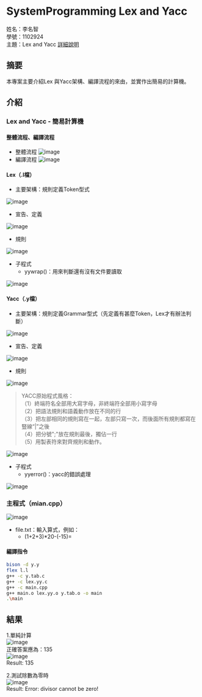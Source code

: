 # SystemProgramming Lex and Yacc
姓名：李名智  
學號：1102924  
主題：Lex and Yacc 
[詳細說明](https://github.com/MingChih123/SystemProgramming_Lex_and_Yacc/blob/main/Lex_and_Yacc%E4%BB%8B%E7%B4%B9.pdf)  
## 摘要
本專案主要介紹Lex 與Yacc架構、編譯流程的來由，並實作出簡易的計算機。
## 介紹
### Lex and Yacc - 簡易計算機
#### 整體流程、編譯流程
- 整體流程
![image](https://github.com/user-attachments/assets/22209a22-5e97-49f7-90b2-957a69b57a4c)  
- 編譯流程
![image](https://github.com/user-attachments/assets/4320e72b-acf1-4add-9a0a-d348ea3e5281)  

#### Lex（.l檔） 
- 主要架構：規則定義Token型式  

![image](https://github.com/user-attachments/assets/da4acc41-f20e-4de0-a027-76584b9c083e)  
- 宣告、定義

![image](https://github.com/user-attachments/assets/76c33cba-57d4-41ee-8dee-699523f7c0f1)  
- 規則

![image](https://github.com/user-attachments/assets/01d40f66-154c-4d2e-858f-645184dac961)  
- 子程式
  - yywrap()：用來判斷還有沒有文件要讀取  

![image](https://github.com/user-attachments/assets/24a16188-0c61-4a88-9d07-ccfbb730bb16)  
#### Yacc（.y檔） 
- 主要架構：規則定義Grammar型式（先定義有甚麼Token，Lex才有辦法判斷）  

![image](https://github.com/user-attachments/assets/da4acc41-f20e-4de0-a027-76584b9c083e)  
- 宣告、定義

![image](https://github.com/user-attachments/assets/0c3ae66e-49d4-4e91-875f-9691c324cbf4)  
- 規則

![image](https://github.com/user-attachments/assets/43fcddeb-8ad1-48a0-95e9-c497053809eb)   
  > YACC原始程式風格：  
    （1）終端符名全部用大寫字母，非終端符全部用小寫字母  
    （2）把語法規則和語義動作放在不同的行  
    （3）把左部相同的規則寫在一起，左部只寫一次，而後面所有規則都寫在豎線“|”之後  
    （4）把分號";"放在規則最後，獨佔一行  
    （5）用製表符來對齊規則和動作。  

![image](https://github.com/user-attachments/assets/34dd99a5-2225-46cc-9ec7-6e8d21b591e8)   
- 子程式  
  - yyerror()：yacc的錯誤處理   

![image](https://github.com/user-attachments/assets/e4b0051c-8b92-4529-9d4a-ac2c1391a689)  
### 主程式（mian.cpp）
![image](https://github.com/user-attachments/assets/dce80616-b9ec-44a4-88a3-74ceb5abe2c1)  
- file.txt：輸入算式，例如：
  - (1+2+3)*20-(-15)=
#### 編譯指令
```bash
bison -d y.y  
flex l.l  
g++ -c y.tab.c  
g++ -c lex.yy.c
g++ -c main.cpp
g++ main.o lex.yy.o y.tab.o -o main  
.\main   
```
## 結果
1.單純計算  
![image](https://github.com/user-attachments/assets/e3548b9d-aacc-42f9-b826-266acb8497a8)  
正確答案應為：135  
![image](https://github.com/user-attachments/assets/801ed2e4-c648-435c-beb8-a0d6242e1fbb)  
Result: 135  

2.測試除數為零時   
![image](https://github.com/user-attachments/assets/ef9615db-4f96-40a4-87c0-6573fb147ecc)  
Result: Error: divisor cannot be zero!  
